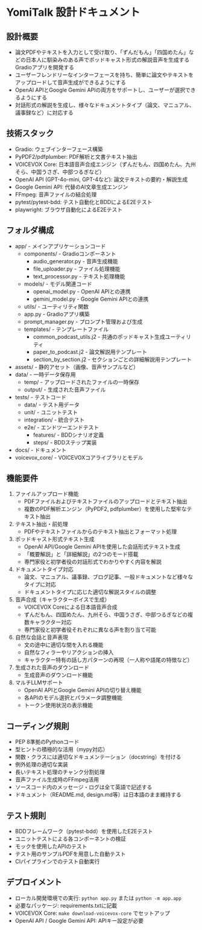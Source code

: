# YomiTalk 設計ドキュメント

## 設計概要
- 論文PDFやテキストを入力として受け取り、「ずんだもん」「四国めたん」などの日本人に馴染みのある声でポッドキャスト形式の解説音声を生成するGradioアプリを開発する
- ユーザーフレンドリーなインターフェースを持ち、簡単に論文やテキストをアップロードして音声生成ができるようにする
- OpenAI APIとGoogle Gemini APIの両方をサポートし、ユーザーが選択できるようにする
- 対話形式の解説を生成し、様々なドキュメントタイプ（論文、マニュアル、議事録など）に対応する

## 技術スタック
- Gradio: ウェブインターフェース構築
- PyPDF2/pdfplumber: PDF解析と文書テキスト抽出
- VOICEVOX Core: 日本語音声合成エンジン（ずんだもん、四国めたん、九州そら、中国うさぎ、中部つるぎなど）
- OpenAI API (GPT-4o-mini, GPT-4など): 論文テキストの要約・解説生成
- Google Gemini API: 代替のAI文章生成エンジン
- FFmpeg: 音声ファイルの結合処理
- pytest/pytest-bdd: テスト自動化とBDDによるE2Eテスト
- playwright: ブラウザ自動化によるE2Eテスト

## フォルダ構成
- app/ - メインアプリケーションコード
  - components/ - Gradioコンポーネント
    - audio_generator.py - 音声生成機能
    - file_uploader.py - ファイル処理機能
    - text_processor.py - テキスト処理機能
  - models/ - モデル関連コード
    - openai_model.py - OpenAI APIとの連携
    - gemini_model.py - Google Gemini APIとの連携
  - utils/ - ユーティリティ関数
  - app.py - Gradioアプリ構築
  - prompt_manager.py - プロンプト管理および生成
  - templates/ - テンプレートファイル
    - common_podcast_utils.j2 - 共通のポッドキャスト生成ユーティリティ
    - paper_to_podcast.j2 - 論文解説用テンプレート
    - section_by_section.j2 - セクションごとの詳細解説用テンプレート
- assets/ - 静的アセット（画像、音声サンプルなど）
- data/ - 一時データ保存用
  - temp/ - アップロードされたファイルの一時保存
  - output/ - 生成された音声ファイル
- tests/ - テストコード
  - data/ - テスト用データ
  - unit/ - ユニットテスト
  - integration/ - 統合テスト
  - e2e/ - エンドツーエンドテスト
    - features/ - BDDシナリオ定義
    - steps/ - BDDステップ実装
- docs/ - ドキュメント
- voicevox_core/ - VOICEVOXコアライブラリとモデル

## 機能要件
1. ファイルアップロード機能
   - PDFファイルおよびテキストファイルのアップロードとテキスト抽出
   - 複数のPDF解析エンジン（PyPDF2, pdfplumber）を使用した堅牢なテキスト抽出
2. テキスト抽出・前処理
   - PDFやテキストファイルからのテキスト抽出とフォーマット処理
3. ポッドキャスト形式テキスト生成
   - OpenAI API/Google Gemini APIを使用した会話形式テキスト生成
   - 「概要解説」と「詳細解説」の2つのモード搭載
   - 専門家役と初学者役の対話形式でわかりやすく内容を解説
4. ドキュメントタイプ対応
   - 論文、マニュアル、議事録、ブログ記事、一般ドキュメントなど様々なタイプに対応
   - ドキュメントタイプに応じた適切な解説スタイルの調整
5. 音声合成（キャラクターボイスで生成）
   - VOICEVOX Coreによる日本語音声合成
   - ずんだもん、四国めたん、九州そら、中国うさぎ、中部つるぎなどの複数キャラクター対応
   - 専門家役と初学者役それぞれに異なる声を割り当て可能
6. 自然な会話と音声表現
   - 文の途中に適切な間を入れる機能
   - 自然なフィラーやリアクションの挿入
   - キャラクター特有の話し方パターンの再現（一人称や語尾の特徴など）
7. 生成された音声のダウンロード
   - 生成音声のダウンロード機能
8. マルチLLMサポート
   - OpenAI APIとGoogle Gemini APIの切り替え機能
   - 各APIのモデル選択とパラメータ調整機能
   - トークン使用状況の表示機能

## コーディング規則
- PEP 8準拠のPythonコード
- 型ヒントの積極的な活用（mypy対応）
- 関数・クラスには適切なドキュメンテーション（docstring）を付ける
- 例外処理の適切な実装
- 長いテキスト処理のチャンク分割処理
- 音声ファイル生成時のFFmpeg活用
- ソースコード内のメッセージ・ログは全て英語で記述する
- ドキュメント（README.md, design.md等）は日本語のまま維持する

## テスト規則
- BDDフレームワーク（pytest-bdd）を使用したE2Eテスト
- ユニットテストによる各コンポーネントの検証
- モックを使用したAPIのテスト
- テスト用のサンプルPDFを用意した自動テスト
- CIパイプラインでのテスト自動実行

## デプロイメント
- ローカル開発環境での実行: `python app.py` または `python -m app.app`
- 必要なパッケージ: requirements.txtに記載
- VOICEVOX Core: `make download-voicevox-core` でセットアップ
- OpenAI API / Google Gemini API: APIキー設定が必要
